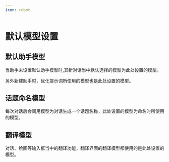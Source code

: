 ```yaml
---
icon: robot
---
```


# 默认模型设置

## 默认助手模型

当助手未设置默认助手模型时,其新对话当中默认选择的模型为此处设置的模型。

另外新建助手时，优化提示词所使用的模型也是此处设置的模型。

## 话题命名模型

每次对话后会调用模型为对话生成一个话题名称，此处设置的模型为命名时所使用的模型。

## 翻译模型

对话、绘画等输入框当中的翻译功能，翻译界面的翻译模型都使用的是此处设置的模型。
